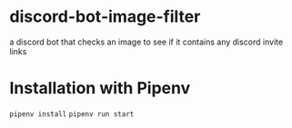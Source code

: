# discord-bot-image-filter
a discord bot that checks an image to see if it contains any discord invite links

# Installation with Pipenv

`pipenv install`
`pipenv run start`


